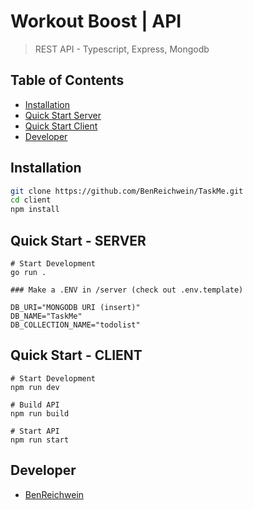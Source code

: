 # Workout Boost | API
> REST API - Typescript, Express, Mongodb

## Table of Contents

- [Installation](#installation)
- [Quick Start Server](#quick-start---server)
- [Quick Start Client](#Quick-Start--client)
- [Developer](#developer)

## Installation

```sh
git clone https://github.com/BenReichwein/TaskMe.git
cd client
npm install
```

## Quick Start - SERVER
```
# Start Development
go run .

### Make a .ENV in /server (check out .env.template)

DB_URI="MONGODB URI (insert)"
DB_NAME="TaskMe"
DB_COLLECTION_NAME="todolist"
```

## Quick Start - CLIENT
```
# Start Development
npm run dev

# Build API
npm run build

# Start API
npm run start
```

## Developer

* [BenReichwein](https://github.com/BenReichwein)

